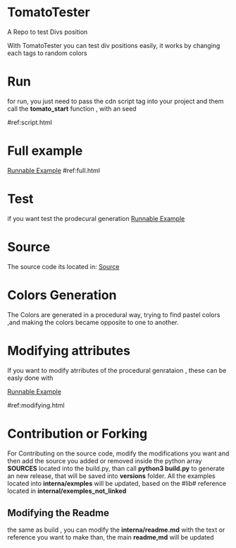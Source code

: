 # TomatoTester
A Repo to test Divs position

With TomatoTester you can test div positions easily,
it works by changing each tags to random colors


# Run 
for run, you just need to pass the cdn script tag into your project 
and them call the **tomato_start** function , with an seed

#ref:script.html

# Full example
[Runnable Example](https://ouisolutions.github.io/TomatoTestter/internal/exemples/full.html)
#ref:full.html


# Test 
if you want test  the prodecural generation 
[Runnable Example](https://ouisolutions.github.io/TomatoTestter/internal/exemples/testing.html)

# Source 
The source code its located in:
[Source](https://github.com/OUIsolutions/TomatoTestter)

# Colors Generation
The Colors are generated in a procedural way, trying to find pastel colors ,and making the 
colors became opposite to one to another.

# Modifying attributes
If you want to modify atrributes of the procedural genrataion , these can be easly done 
with

[Runnable Example](https://ouisolutions.github.io/TomatoTestter/internal/exemples/modifying.html)

#ref:modifying.html

# Contribution or Forking

For Contributing on the source code, modify the modifications you want and then
add the source you added or removed inside the python array **SOURCES** located into 
the build.py, than call **python3 build.py** to generate an  new release, that will be saved 
into **versions** folder.
All the examples located into **interna/exmples** will be updated, based on the #lib# reference
located in **internal/exemples_not_linked** 

## Modifying the Readme 
the same as build , you can modify the **interna/readme.md** with the text or reference you want to make
than, the main **readme,md** will be updated
